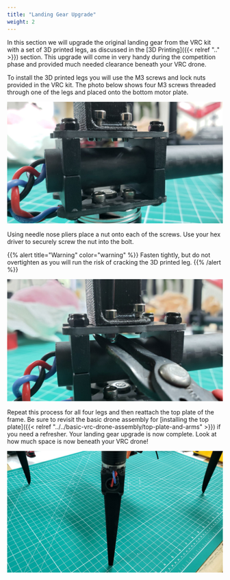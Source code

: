 ```yaml
---
title: "Landing Gear Upgrade"
weight: 2
---
```


In this section we will upgrade the original landing gear from the VRC kit with a
set of 3D printed legs, as discussed in the [3D Printing]({{< relref ".." >}}) section.
This upgrade will come in very handy during the competition phase and provided
much needed clearance beneath your VRC drone.

To install the 3D printed legs you will use the M3 screws and lock nuts provided
in the VRC kit. The photo below shows four M3 screws threaded through one of the
legs and placed onto the bottom motor plate.

![3D printed leg ready to be fastened](ugraded_landing_gear_close_up.jpg)

Using needle nose pliers place a nut onto each of the screws.
Use your hex driver to securely screw the nut into the bolt.

{{% alert title="Warning" color="warning" %}}
Fasten tightly, but do not overtighten as you will run
the risk of cracking the 3D printed leg.
{{% /alert %}}

![Hex driver and needle nose pliers are used to secure the 3D printed leg](landing_gear_needle_nose.jpg)

Repeat this process for all four legs and then reattach the top plate of the frame.
Be sure to revisit the basic drone assembly for
[installing the top plate]({{< relref "../../basic-vrc-drone-assembly/top-plate-and-arms" >}})
if you need a refresher. Your landing gear upgrade is now complete.
Look at how much space is now beneath your VRC drone!

![3D printed landing gear upgrade complete](landing_gear_upgrade_complete.jpg)
